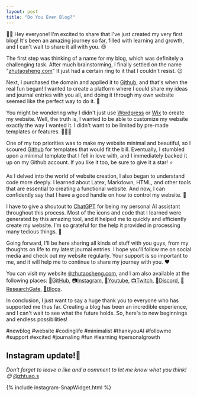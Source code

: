 ```yaml
---
layout: post
title: "Do You Even Blog?"
---
```


👋🏻 Hey everyone! I'm excited to share that I've just created my very first blog! It's been an amazing journey so far, filled with learning and growth, and I can't wait to share it all with you. 😍

The first step was thinking of a name for my blog, which was definitely a challenging task. After much brainstorming, I finally settled on the name "[zhutaosheng.com](http://zhutaosheng.com/)" It just had a certain ring to it that I couldn't resist. 😉

Next, I purchased the domain and applied it to [Github](https://github.com/zhutaosheng/zhutaosheng.github.io), and that's when the real fun began! I wanted to create a platform where I could share my ideas and journal entries with you all, and doing it through my own website seemed like the perfect way to do it. 🌟

You might be wondering why I didn't just use [Wordpress](https://wordpress.com/) or [Wix](https://wordpress.com/) to create my website. Well, the truth is, I wanted to be able to customize my website exactly the way I wanted it. I didn't want to be limited by pre-made templates or features. 🙅🏻‍♀️

One of my top priorities was to make my website minimal and beautiful, so I scoured [Github](https://github.com/) for templates that would fit the bill. Eventually, I stumbled upon a minimal template that I fell in love with, and I immediately backed it up on my Github account. If you like it too, be sure to give it a star! ⭐️

As I delved into the world of website creation, I also began to understand code more deeply. I learned about Latex, Markdown, HTML, and other tools that are essential to creating a functional website. And now, I can confidently say that I have a good handle on how to control my website. 💪

I have to give a shoutout to [ChatGPT](https://chat.openai.com/chat) for being my personal AI assistant throughout this process. Most of the icons and code that I learned were generated by this amazing tool, and it helped me to quickly and efficiently create my website. I'm so grateful for the help it provided in processing many tedious things. 🤖

Going forward, I'll be here sharing all kinds of stuff with you guys, from my thoughts on life to my latest journal entries. I hope you'll follow me on social media and check out my website regularly. Your support is so important to me, and it will help me to continue to share my journey with you. ❤️

You can visit my website [🌐zhutaosheng.com](https://www.zhutaosheng.com), and I am also available at the following places: [🐙GitHub](https://github.com/zhutaosheng), [📷Instagram](https://www.instagram.com/zhtuao.s), [🎥Youtube](https://www.youtube.com/@ZhutaoGuru), [📺Twitch](https://www.twitch.tv/zhutao_s), [🤖Discord](https://discord.com/users/Zhutao#4694), [📖ResearchGate](https://www.researchgate.net/profile/Zhutao-Sheng), [📝Blogs](https://www.zhutaosheng.com/blog). 


In conclusion, I just want to say a huge thank you to everyone who has supported me thus far. Creating a blog has been an incredible experience, and I can't wait to see what the future holds. So, here's to new beginnings and endless possibilities!  

#newblog #website #codinglife #minimalist #thankyouAI #followme #support #excited #journaling #fun #learning #personalgrowth

## Instagram update!📸 

*Don't forget to leave a like and a comment to let me know what you think! 😊* [@zhtuao.s](https://www.instagram.com/zhtuao.s)

<div class="row g-5 mb-5">

{% include instagram-SnapWidget.html %}

</div>

